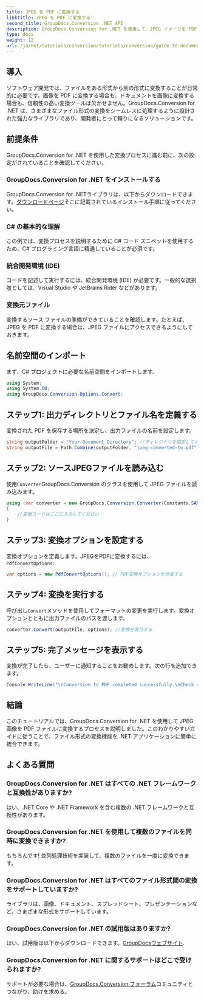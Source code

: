 ```yaml
---
title: JPEG を PDF に変換する
linktitle: JPEG を PDF に変換する
second_title: GroupDocs.Conversion .NET API
description: GroupDocs.Conversion for .NET を使用して、JPEG イメージを PDF ドキュメントに簡単に変換する方法を学びます。この包括的なガイドでは、前提条件と重要なコード スニペットについて説明します。
type: docs
weight: 12
url: /ja/net/tutorials/conversion/tutorials/conversion/guide-to-document-conversion/converting-jpeg-to-pdf/
---
```

## 導入

ソフトウェア開発では、ファイルをある形式から別の形式に変換することが日常的に必要です。画像を PDF に変換する場合も、ドキュメントを画像に変換する場合も、信頼性の高い変換ツールは欠かせません。GroupDocs.Conversion for .NET は、さまざまなファイル形式の変換をシームレスに処理するように設計された強力なライブラリであり、開発者にとって頼りになるソリューションです。

## 前提条件
GroupDocs.Conversion for .NET を使用した変換プロセスに進む前に、次の設定がされていることを確認してください。

### GroupDocs.Conversion for .NET をインストールする
GroupDocs.Conversion for .NETライブラリは、以下からダウンロードできます。[ダウンロードページ](https://releases.groupdocs.com/conversion/net/)そこに記載されているインストール手順に従ってください。

### C# の基本的な理解
この例では、変換プロセスを説明するために C# コード スニペットを使用するため、C# プログラミング言語に精通していることが必須です。

### 統合開発環境 (IDE)
コードを記述して実行するには、統合開発環境 (IDE) が必要です。一般的な選択肢としては、Visual Studio や JetBrains Rider などがあります。

### 変換元ファイル
変換するソース ファイルの準備ができていることを確認します。たとえば、JPEG を PDF に変換する場合は、JPEG ファイルにアクセスできるようにしておきます。

## 名前空間のインポート
まず、C# プロジェクトに必要な名前空間をインポートします。

```csharp
using System;
using System.IO;
using GroupDocs.Conversion.Options.Convert;
```

## ステップ1: 出力ディレクトリとファイル名を定義する
変換された PDF を保存する場所を決定し、出力ファイルの名前を設定します。

```csharp
string outputFolder = "Your Document Directory"; //ディレクトリを指定してください
string outputFile = Path.Combine(outputFolder, "jpeg-converted-to.pdf"); //出力ファイル名を設定する
```

## ステップ2: ソースJPEGファイルを読み込む
使用`Converter`GroupDocs.Conversion のクラスを使用して JPEG ファイルを読み込みます。

```csharp
using (var converter = new GroupDocs.Conversion.Converter(Constants.SAMPLE_JPEG))
{
    //変換コードはここに入力してください
}
```

## ステップ3: 変換オプションを設定する
変換オプションを定義します。JPEGをPDFに変換するには、`PdfConvertOptions`:

```csharp
var options = new PdfConvertOptions(); // PDF変換オプションを作成する
```

## ステップ4: 変換を実行する
呼び出し`Convert`メソッドを使用してフォーマットの変更を実行します。変換オプションとともに出力ファイルのパスを渡します。

```csharp
converter.Convert(outputFile, options); //変換を実行する
```

## ステップ5: 完了メッセージを表示する
変換が完了したら、ユーザーに通知することをお勧めします。次の行を追加できます。

```csharp
Console.WriteLine("\nConversion to PDF completed successfully.\nCheck output in {0}", outputFolder);
```

## 結論
このチュートリアルでは、GroupDocs.Conversion for .NET を使用して JPEG 画像を PDF ファイルに変換するプロセスを説明しました。このわかりやすいガイドに従うことで、ファイル形式の変換機能を .NET アプリケーションに簡単に統合できます。

## よくある質問

### GroupDocs.Conversion for .NET はすべての .NET フレームワークと互換性がありますか?
はい、.NET Core や .NET Framework を含む複数の .NET フレームワークと互換性があります。

### GroupDocs.Conversion for .NET を使用して複数のファイルを同時に変換できますか?
もちろんです! 並列処理技術を実装して、複数のファイルを一度に変換できます。

### GroupDocs.Conversion for .NET はすべてのファイル形式間の変換をサポートしていますか?
ライブラリは、画像、ドキュメント、スプレッドシート、プレゼンテーションなど、さまざまな形式をサポートしています。

### GroupDocs.Conversion for .NET の試用版はありますか?
はい、試用版は以下からダウンロードできます。[GroupDocsウェブサイト](https://releases.groupdocs.com/).

### GroupDocs.Conversion for .NET に関するサポートはどこで受けられますか?
サポートが必要な場合は、[GroupDocs.Conversion フォーラム](https://forum.groupdocs.com/c/conversion/11)コミュニティとつながり、助けを求める。